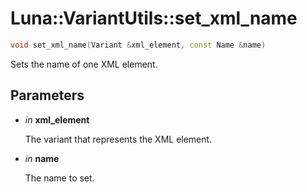 # Luna::VariantUtils::set_xml_name

```c++
void set_xml_name(Variant &xml_element, const Name &name)
```

Sets the name of one XML element. 



## Parameters
* *in* **xml_element**

    The variant that represents the XML element. 

* *in* **name**

    The name to set. 

